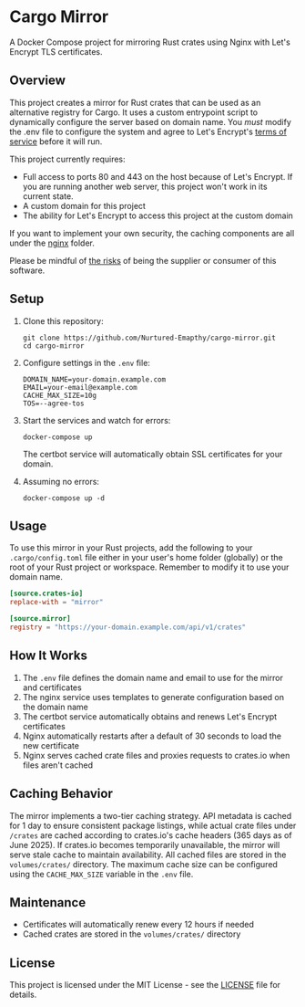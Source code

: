 # Cargo Mirror

A Docker Compose project for mirroring Rust crates using Nginx with Let's Encrypt TLS certificates.

## Overview

This project creates a mirror for Rust crates that can be used as an alternative registry for Cargo. It uses a custom entrypoint script to dynamically configure the server based on domain name. You *must* modify the .env file to configure the system and agree to Let's Encrypt's [terms of service](https://community.letsencrypt.org/tos) before it will run.

This project currently requires:
* Full access to ports 80 and 443 on the host because of Let's Encrypt. If you are running another web server, this project won't work in its current state.
* A custom domain for this project
* The ability for Let's Encrypt to access this project at the custom domain

If you want to implement your own security, the caching components are all under the [nginx](nginx) folder.

Please be mindful of [the risks](https://en.wikipedia.org/wiki/Supply_chain_attack) of being the supplier or consumer of this software.

## Setup

1. Clone this repository:
   ```
   git clone https://github.com/Nurtured-Emapthy/cargo-mirror.git
   cd cargo-mirror
   ```

2. Configure settings in the `.env` file:
   ```
   DOMAIN_NAME=your-domain.example.com
   EMAIL=your-email@example.com
   CACHE_MAX_SIZE=10g
   TOS=--agree-tos
   ```

3. Start the services and watch for errors:
   ```
   docker-compose up
   ```

   The certbot service will automatically obtain SSL certificates for your domain.

4. Assuming no errors:
   ```
   docker-compose up -d
   ```

## Usage

To use this mirror in your Rust projects, add the following to your `.cargo/config.toml` file either in your user's home folder (globally) or the root of your Rust project or workspace. Remember to modify it to use your domain name.

```toml
[source.crates-io]
replace-with = "mirror"

[source.mirror]
registry = "https://your-domain.example.com/api/v1/crates"
```

## How It Works

1. The `.env` file defines the domain name and email to use for the mirror and certificates
2. The nginx service uses templates to generate configuration based on the domain name
3. The certbot service automatically obtains and renews Let's Encrypt certificates
4. Nginx automatically restarts after a default of 30 seconds to load the new certificate
5. Nginx serves cached crate files and proxies requests to crates.io when files aren't cached

## Caching Behavior

The mirror implements a two-tier caching strategy. API metadata is cached for 1 day to ensure consistent package listings, while actual crate files under `/crates` are cached according to crates.io's cache headers (365 days as of June 2025). If crates.io becomes temporarily unavailable, the mirror will serve stale cache to maintain availability. All cached files are stored in the `volumes/crates/` directory. The maximum cache size can be configured using the `CACHE_MAX_SIZE` variable in the `.env` file.

## Maintenance

- Certificates will automatically renew every 12 hours if needed
- Cached crates are stored in the `volumes/crates/` directory

## License

This project is licensed under the MIT License - see the [LICENSE](LICENSE) file for details.